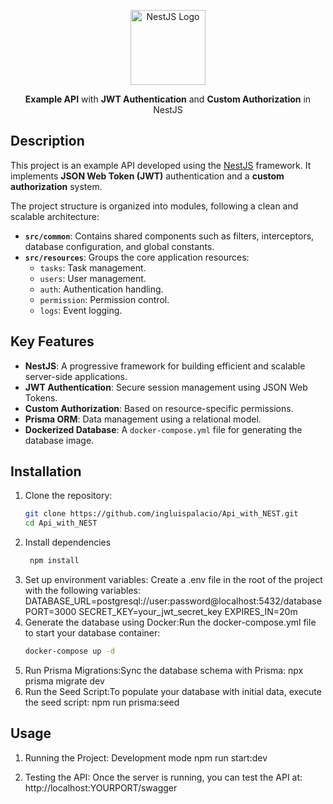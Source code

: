 <p align="center">
  <a href="https://nestjs.com/" target="blank">
    <img src="https://nestjs.com/img/logo-small.svg" width="120" alt="NestJS Logo" />
  </a>
</p>

<p align="center">
  <strong>Example API</strong> with <strong>JWT Authentication</strong> and <strong>Custom Authorization</strong> in NestJS
</p>

## Description

This project is an example API developed using the [NestJS](https://nestjs.com/) framework. It implements **JSON Web Token (JWT)** authentication and a **custom authorization** system.

The project structure is organized into modules, following a clean and scalable architecture:

- **`src/common`**: Contains shared components such as filters, interceptors, database configuration, and global constants.
- **`src/resources`**: Groups the core application resources:
  - `tasks`: Task management.
  - `users`: User management.
  - `auth`: Authentication handling.
  - `permission`: Permission control.
  - `logs`: Event logging.

## Key Features

- **NestJS**: A progressive framework for building efficient and scalable server-side applications.
- **JWT Authentication**: Secure session management using JSON Web Tokens.
- **Custom Authorization**: Based on resource-specific permissions.
- **Prisma ORM**: Data management using a relational model.
- **Dockerized Database**: A `docker-compose.yml` file for generating the database image.

## Installation

1. Clone the repository:
   ```bash
   git clone https://github.com/ingluispalacio/Api_with_NEST.git
   cd Api_with_NEST
2. Install dependencies
   ```bash
    npm install
3. Set up environment variables: Create a .env file in the root of the project with the following variables:
    DATABASE_URL=postgresql://user:password@localhost:5432/database
    PORT=3000
    SECRET_KEY=your_jwt_secret_key
    EXPIRES_IN=20m
4. Generate the database using Docker:Run the docker-compose.yml file to start your database container:
    ```bash
    docker-compose up -d
5. Run Prisma Migrations:Sync the database schema with Prisma:
   npx prisma migrate dev
6. Run the Seed Script:To populate your database with initial data, execute the seed script:
   npm run prisma:seed

## Usage

1. Running the Project: Development mode
    npm run start:dev

2. Testing the API: Once the server is running, you can test the API at:
    http://localhost:YOURPORT/swagger
  



